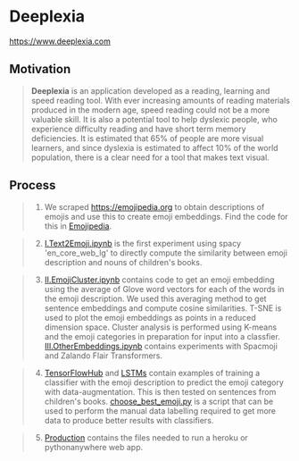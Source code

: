 # Deeplexia

https://www.deeplexia.com

## Motivation

> **Deeplexia** is an application developed as a reading, learning and speed reading tool. With ever increasing amounts of reading materials produced in the modern age, speed reading could not be a more valuable skill. It is also a potential tool to help dyslexic people, who experience difficulty reading and have short term memory deficiencies. It is estimated that 65% of people are more visual learners, and since dyslexia is estimated to affect 10% of the world population, there is a clear need for a tool that makes text visual.

## Process

> 1. We scraped https://emojipedia.org to obtain descriptions of emojis and use this to create emoji embeddings. Find the code for this in [Emojipedia](Emojipedia).

> 2. [I.Text2Emoji.ipynb](Embeddings/I.Text2Emoji.ipynb) is the first experiment using spacy 'en_core_web_lg' to directly compute the similarity between emoji description and nouns of children's books.

> 3. [II.EmojiCluster.ipynb](Embeddings/II.EmojiCluster.ipynb) contains code to get an emoji embedding using the average of Glove word vectors for each of the words in the emoji description. We used this averaging method to get sentence embeddings and compute cosine similarities. T-SNE is used to plot the emoji embeddings as points in a reduced dimension space. Cluster analysis is performed using K-means and the emoji categories in preparation for input into a classfier. [III.OtherEmbeddings.ipynb](Embeddings/III.OtherEmbeddings.ipynb) contains experiments with Spacmoji and Zalando Flair Transformers.

> 4. [TensorFlowHub](Embeddings/TensorFlowHub) and [LSTMs](Embeddings/LSTMs) contain examples of training a classifier with the emoji description to predict the emoji category with data-augmentation. This is then tested on sentences from children's books. [choose_best_emoji.py](Embeddings/choose_best_emoji.py) is a script that can be used to perform the manual data labelling required to get more data to produce better results with classifiers.

> 5. [Production](Production) contains the files needed to run a heroku or pythonanywhere web app.
